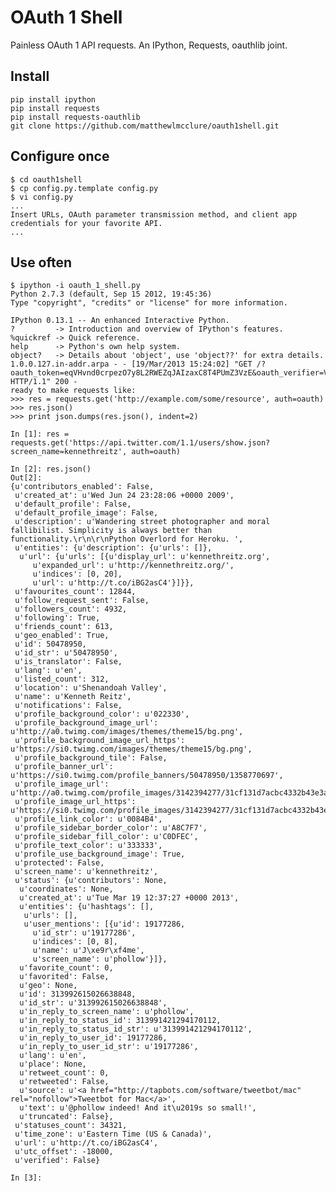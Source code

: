 # OAuth 1 Shell

Painless OAuth 1 API requests. An IPython, Requests, oauthlib joint.

## Install

    pip install ipython
    pip install requests
    pip install requests-oauthlib
    git clone https://github.com/matthewlmcclure/oauth1shell.git

## Configure once

    $ cd oauth1shell
    $ cp config.py.template config.py
    $ vi config.py
    ...
    Insert URLs, OAuth parameter transmission method, and client app
    credentials for your favorite API.
    ...

## Use often

    $ ipython -i oauth_1_shell.py
    Python 2.7.3 (default, Sep 15 2012, 19:45:36) 
    Type "copyright", "credits" or "license" for more information.
    
    IPython 0.13.1 -- An enhanced Interactive Python.
    ?         -> Introduction and overview of IPython's features.
    %quickref -> Quick reference.
    help      -> Python's own help system.
    object?   -> Details about 'object', use 'object??' for extra details.
    1.0.0.127.in-addr.arpa - - [19/Mar/2013 15:24:02] "GET /?oauth_token=eqVHvnd0crpezO7y8L2RWEZqJAIzaxC8T4PUmZ3VzE&oauth_verifier=Vtg4ts8QX0uM13vfZwvpwCcjgJ1HqqFrVkpQgj5HI HTTP/1.1" 200 -
    ready to make requests like:
    >>> res = requests.get('http://example.com/some/resource', auth=oauth)
    >>> res.json()
    >>> print json.dumps(res.json(), indent=2)
    
    In [1]: res = requests.get('https://api.twitter.com/1.1/users/show.json?screen_name=kennethreitz', auth=oauth)
    
    In [2]: res.json()
    Out[2]: 
    {u'contributors_enabled': False,
     u'created_at': u'Wed Jun 24 23:28:06 +0000 2009',
     u'default_profile': False,
     u'default_profile_image': False,
     u'description': u'Wandering street photographer and moral fallibilist. Simplicity is always better than functionality.\r\n\r\nPython Overlord for Heroku. ',
     u'entities': {u'description': {u'urls': []},
      u'url': {u'urls': [{u'display_url': u'kennethreitz.org',
         u'expanded_url': u'http://kennethreitz.org/',
         u'indices': [0, 20],
         u'url': u'http://t.co/iBG2asC4'}]}},
     u'favourites_count': 12844,
     u'follow_request_sent': False,
     u'followers_count': 4932,
     u'following': True,
     u'friends_count': 613,
     u'geo_enabled': True,
     u'id': 50478950,
     u'id_str': u'50478950',
     u'is_translator': False,
     u'lang': u'en',
     u'listed_count': 312,
     u'location': u'Shenandoah Valley',
     u'name': u'Kenneth Reitz',
     u'notifications': False,
     u'profile_background_color': u'022330',
     u'profile_background_image_url': u'http://a0.twimg.com/images/themes/theme15/bg.png',
     u'profile_background_image_url_https': u'https://si0.twimg.com/images/themes/theme15/bg.png',
     u'profile_background_tile': False,
     u'profile_banner_url': u'https://si0.twimg.com/profile_banners/50478950/1358770697',
     u'profile_image_url': u'http://a0.twimg.com/profile_images/3142394277/31cf131d7acbc4332b43e3a95fc91dec_normal.png',
     u'profile_image_url_https': u'https://si0.twimg.com/profile_images/3142394277/31cf131d7acbc4332b43e3a95fc91dec_normal.png',
     u'profile_link_color': u'0084B4',
     u'profile_sidebar_border_color': u'A8C7F7',
     u'profile_sidebar_fill_color': u'C0DFEC',
     u'profile_text_color': u'333333',
     u'profile_use_background_image': True,
     u'protected': False,
     u'screen_name': u'kennethreitz',
     u'status': {u'contributors': None,
      u'coordinates': None,
      u'created_at': u'Tue Mar 19 12:37:27 +0000 2013',
      u'entities': {u'hashtags': [],
       u'urls': [],
       u'user_mentions': [{u'id': 19177286,
         u'id_str': u'19177286',
         u'indices': [0, 8],
         u'name': u'J\xe9r\xf4me',
         u'screen_name': u'phollow'}]},
      u'favorite_count': 0,
      u'favorited': False,
      u'geo': None,
      u'id': 313992615026638848,
      u'id_str': u'313992615026638848',
      u'in_reply_to_screen_name': u'phollow',
      u'in_reply_to_status_id': 313991421294170112,
      u'in_reply_to_status_id_str': u'313991421294170112',
      u'in_reply_to_user_id': 19177286,
      u'in_reply_to_user_id_str': u'19177286',
      u'lang': u'en',
      u'place': None,
      u'retweet_count': 0,
      u'retweeted': False,
      u'source': u'<a href="http://tapbots.com/software/tweetbot/mac" rel="nofollow">Tweetbot for Mac</a>',
      u'text': u'@phollow indeed! And it\u2019s so small!',
      u'truncated': False},
     u'statuses_count': 34321,
     u'time_zone': u'Eastern Time (US & Canada)',
     u'url': u'http://t.co/iBG2asC4',
     u'utc_offset': -18000,
     u'verified': False}
    
    In [3]:     
